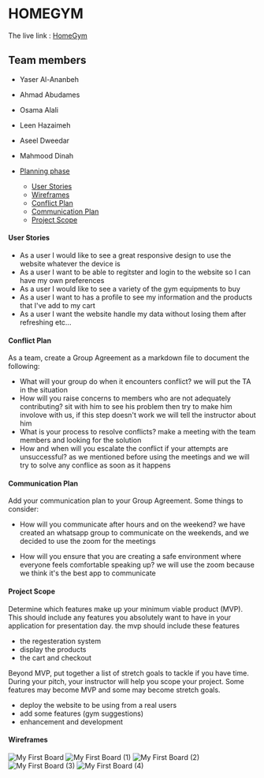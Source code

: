 # HOMEGYM
The live link : [HomeGym](https://home-gym.netlify.app/)
## Team members
- Yaser Al-Ananbeh
- Ahmad Abudames
- Osama Alali
- Leen Hazaimeh
- Aseel Dweedar
- Mahmood Dinah

- [Planning phase](#planning-phase)
  - [User Stories](#user-stories)
  - [Wireframes](#wireframes)
  - [Conflict Plan](#conflict-plan)
  - [Communication Plan](#communication)
  - [Project Scope](#project-scope)


#### <a id="user-stories">User Stories</a>
<!-- User stories describe the features of an application based on the target audience. Each user story should map directly to a feature and should focus on who makes up the target audience, what they will gain from the feature, and why this feature is being included in the application. User stories follow the format of "As a ____, I want ____ so that ____." -->


<!-- _Why:_
> The application should focus on the targeted audience so you know who you are building it for and why someone would use it. User stories also help identify gaps in the planning process. -->
<!-- 
As you plan your project, define your user stories and corresponding features. If you have more features than user stories, write more user stories. If you have more user stories than features, write more features. -->
- As a user I would like to see a great responsive design to use the website whatever the device is  
- As a user I want to be able to regitster and login to the website so I can have my own preferences
- As a user I would like to see a variety of the gym equipments to buy
- As a user I want to has a profile to see my information and the products that I've add to my cart
- As a user I want the website handle my data without losing them after refreshing etc...



#### <a id="conflict-plan">Conflict Plan</a>
<!-- Your team should agree on a process for handing disagreements, should they arise. It is better to have a plan in place ahead of time so you can all refer back to it if necessary.

_Why:_
> Project week can be stressful and emotions can run high. Put together a plan ahead of time so you all know how to deal with any potential issues later. -->

As a team, create a Group Agreement as a markdown file to document the following:
* What will your group do when it encounters conflict?
  we will put the TA in the situation 
* How will you raise concerns to members who are not adequately contributing?
  sit with him to see his problem then try to make him involove with us, if this step doesn't work we will tell the instructor about him
* What is your process to resolve conflicts?
  make a meeting with the team members and looking for the solution 
* How and when will you escalate the conflict if your attempts are unsuccessful?
  as we mentioned before using the meetings and we will try to solve any conflice as soon as it happens

#### <a id="communication">Communication Plan</a>
<!-- Before beginning to write code, determine how your group will communicate with each other, both in person and online. 

_Why:_
> This is not an individual effort. Make sure everyone knows how the group will communicate with each other and that everyone feels comfortable speaking up. -->

Add your communication plan to your Group Agreement. Some things to consider:
* How will you communicate after hours and on the weekend?
   we have created an whatsapp group to communicate on the weekends, and  we decided to use the zoom for the meetings

* How will you ensure that you are creating a safe environment where everyone feels comfortable speaking up?
 we will use the zoom because we think it's the best app to communicate 

#### <a id="project-scope">Project Scope</a>
Determine which features make up your minimum viable product (MVP). This should include any features you absolutely want to have in your application for presentation day.
the mvp should include these features
- the regesteration system 
- display the products
- the cart and checkout 

<!-- _Why:_
> Scope creep can be dangerous! Keeping your project within a pre-determined scope will help the group stay on task without going off on tangents and side features. -->

Beyond MVP, put together a list of stretch goals to tackle if you have time. During your pitch, your instructor will help you scope your project. Some features may become MVP and some may become stretch goals.
- deploy the website to be using from a real users 
- add some features (gym suggestions)
- enhancement and development

#### <a id="wireframes">Wireframes</a>
<!-- Once you have a concept in mind, create visual representations of your application, called wireframes. A wireframe can be drawn on the whiteboard, on paper, or with online tools. Each page or view of your application should have its own wireframe and some pages may have multiple wireframes to illustrate changes based on user interaction. For example, you may have a wireframe to show how a page appears when it loads, and a second wireframe showing that same page as it will appear when a user selects an option from a drop-down menu or clicks a button.
 -->
![My First Board](https://user-images.githubusercontent.com/57394982/123301043-dc358a00-d523-11eb-9a27-26fc78c6678d.jpg)
![My First Board (1)](https://user-images.githubusercontent.com/57394982/123301134-f96a5880-d523-11eb-908b-79933dcfddd8.jpg)
![My First Board (2)](https://user-images.githubusercontent.com/57394982/123301161-038c5700-d524-11eb-8acc-0fcdaf1de2ad.jpg)
![My First Board (3)](https://user-images.githubusercontent.com/57394982/123301166-071fde00-d524-11eb-919a-870f3d9f3746.jpg)
![My First Board (4)](https://user-images.githubusercontent.com/57394982/123301182-0b4bfb80-d524-11eb-9d8a-61571baf060b.jpg)

<!-- _Why:_
> Wireframes provide a visualization of your final application. This is useful to make sure the team is in agreement on the general appearance of the application and can help to identify potentially unpleasant user experiences. -->
